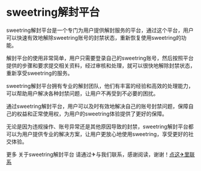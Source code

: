 # sweetring解封平台

sweetring解封平台是一个专门为用户提供解封服务的平台，通过这个平台，用户可以快速有效地解除sweetring账号的封禁状态，重新恢复使用sweetring的功能。

解封平台的使用非常简单，用户只需要登录自己的sweetring账号，然后按照平台提供的步骤和要求提交相关资料，经过审核和处理，就可以很快地解除封禁状态，重新享受sweetring的服务。

sweetring解封平台拥有专业的解封团队，他们有丰富的经验和高效的处理能力，可以帮助用户解决各种封禁问题，让用户不再受到不必要的困扰。

通过sweetring解封平台，用户可以及时有效地解决自己的账号封禁问题，保障自己的权益和正常使用权，为用户的sweetring体验提供了更好的保障。

无论是因为违规操作、账号异常还是其他原因导致的封禁，sweetring解封平台都可以为用户提供专业的解决方案，让用户更放心地使用sweetring，享受更好的社交体验。

更多 关于sweetring解封平台 请通过✈与我们联系，感谢阅读，谢谢！[点这✈里联系](https://acc.k02.cc)